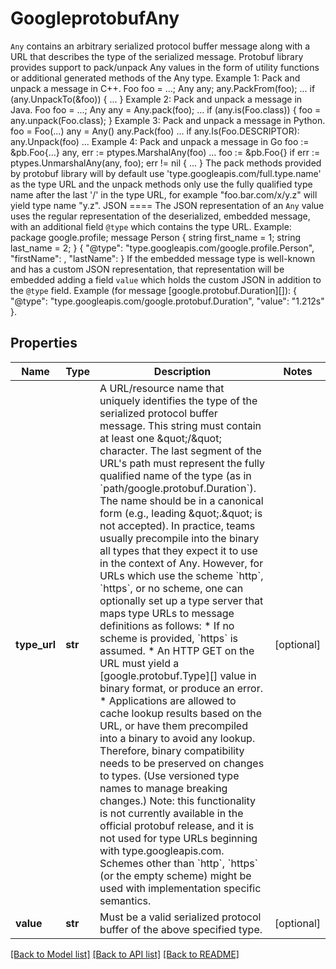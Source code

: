 # GoogleprotobufAny

`Any` contains an arbitrary serialized protocol buffer message along with a URL that describes the type of the serialized message. Protobuf library provides support to pack/unpack Any values in the form of utility functions or additional generated methods of the Any type. Example 1: Pack and unpack a message in C++. Foo foo = ...; Any any; any.PackFrom(foo); ... if (any.UnpackTo(&foo)) { ... } Example 2: Pack and unpack a message in Java. Foo foo = ...; Any any = Any.pack(foo); ... if (any.is(Foo.class)) { foo = any.unpack(Foo.class); } Example 3: Pack and unpack a message in Python. foo = Foo(...) any = Any() any.Pack(foo) ... if any.Is(Foo.DESCRIPTOR): any.Unpack(foo) ... Example 4: Pack and unpack a message in Go foo := &pb.Foo{...} any, err := ptypes.MarshalAny(foo) ... foo := &pb.Foo{} if err := ptypes.UnmarshalAny(any, foo); err != nil { ... } The pack methods provided by protobuf library will by default use 'type.googleapis.com/full.type.name' as the type URL and the unpack methods only use the fully qualified type name after the last '/' in the type URL, for example \"foo.bar.com/x/y.z\" will yield type name \"y.z\". JSON ==== The JSON representation of an `Any` value uses the regular representation of the deserialized, embedded message, with an additional field `@type` which contains the type URL. Example: package google.profile; message Person { string first_name = 1; string last_name = 2; } { \"@type\": \"type.googleapis.com/google.profile.Person\", \"firstName\": <string>, \"lastName\": <string> } If the embedded message type is well-known and has a custom JSON representation, that representation will be embedded adding a field `value` which holds the custom JSON in addition to the `@type` field. Example (for message [google.protobuf.Duration][]): { \"@type\": \"type.googleapis.com/google.protobuf.Duration\", \"value\": \"1.212s\" }.
## Properties
Name | Type | Description | Notes
------------ | ------------- | ------------- | -------------
**type_url** | **str** | A URL/resource name that uniquely identifies the type of the serialized protocol buffer message. This string must contain at least one \&quot;/\&quot; character. The last segment of the URL&#39;s path must represent the fully qualified name of the type (as in &#x60;path/google.protobuf.Duration&#x60;). The name should be in a canonical form (e.g., leading \&quot;.\&quot; is not accepted). In practice, teams usually precompile into the binary all types that they expect it to use in the context of Any. However, for URLs which use the scheme &#x60;http&#x60;, &#x60;https&#x60;, or no scheme, one can optionally set up a type server that maps type URLs to message definitions as follows: * If no scheme is provided, &#x60;https&#x60; is assumed. * An HTTP GET on the URL must yield a [google.protobuf.Type][] value in binary format, or produce an error. * Applications are allowed to cache lookup results based on the URL, or have them precompiled into a binary to avoid any lookup. Therefore, binary compatibility needs to be preserved on changes to types. (Use versioned type names to manage breaking changes.) Note: this functionality is not currently available in the official protobuf release, and it is not used for type URLs beginning with type.googleapis.com. Schemes other than &#x60;http&#x60;, &#x60;https&#x60; (or the empty scheme) might be used with implementation specific semantics. | [optional] 
**value** | **str** | Must be a valid serialized protocol buffer of the above specified type. | [optional] 

[[Back to Model list]](../README.md#documentation-for-models) [[Back to API list]](../README.md#documentation-for-api-endpoints) [[Back to README]](../README.md)


